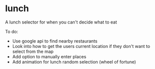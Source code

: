 # lunch
A lunch selector for when you can't decide what to eat

To do:
* Use google api to find nearby restaurants
* Look into how to get the users current location if they don't want to select from the map
* Add option to manually enter places 
* Add animation for lunch random selection (wheel of fortune)
